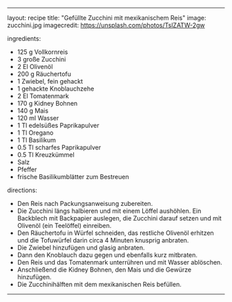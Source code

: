 ---

layout: recipe
title:  "Gefüllte Zucchini mit mexikanischem Reis"
image: zucchini.jpg
imagecredit: https://unsplash.com/photos/TslZATW-2gw

ingredients:
- 125 g Vollkornreis
- 3 große Zucchini
- 2 El Olivenöl
- 200 g Räuchertofu
- 1 Zwiebel, fein gehackt
- 1 gehackte Knoblauchzehe
- 2 El Tomatenmark
- 170 g Kidney Bohnen
- 140 g Mais
- 120 ml Wasser
- 1 Tl edelsüßes Paprikapulver
- 1 Tl Oregano
- 1 Tl Basilikum
- 0.5 Tl scharfes Paprikapulver
- 0.5 Tl Kreuzkümmel
- Salz
- Pfeffer
- frische Basilikumblätter zum Bestreuen

directions:
- Den Reis nach Packungsanweisung zubereiten.
- Die Zucchini längs halbieren und mit einem Löffel aushöhlen. Ein Backblech mit
  Backpapier auslegen, die Zucchini darauf setzen und mit Olivenöl (ein
  Teelöffel) einreiben.
- Den Räuchertofu in Würfel schneiden, das restliche Olivenöl erhitzen und die
  Tofuwürfel darin circa 4 Minuten knusprig anbraten.
- Die Zwiebel hinzufügen und glasig anbraten.
- Dann den Knoblauch dazu gegen und ebenfalls kurz mitbraten.
- Den Reis und das Tomatenmark unterrühren und mit Wasser ablöschen.
- Anschließend die Kidney Bohnen, den Mais und die Gewürze hinzufügen.
- Die Zucchinihälften mit dem mexikanischen Reis befüllen. 

---